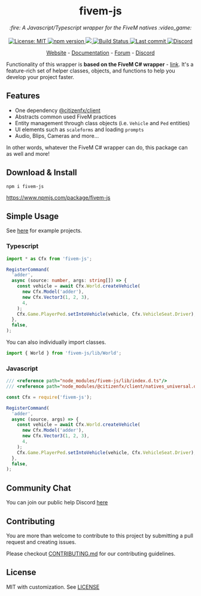 <h1 align="center">fivem-js</h1>

<p align="center">
  <i>:fire: A Javascript/Typescript wrapper for the FiveM natives :video_game:</i>
  <br>
  <br>
  <a href="https://github.com/d0p3t/fivem-js/blob/master/LICENSE">
    <img src="https://img.shields.io/badge/License-MIT-blue.svg?style=flat" alt="License: MIT">
  </a>
  <a href="https://www.npmjs.com/package/fivem-js">
    <img src="https://img.shields.io/npm/v/fivem-js?style=flat" alt="npm version">
  </a>
  <a href="https://www.npmjs.com/package/fivem-js">
    <img src="https://img.shields.io/npm/dm/fivem-js?style=flat">
  </a>
  <a href="https://circleci.com/gh/d0p3t/fivem-js">
    <img src="https://img.shields.io/circleci/build/github/d0p3t/fivem-js" alt="Build Status">
  </a>
  <a href="https://github.com/d0p3t/fivem-js/commits/master">
    <img src="https://img.shields.io/github/last-commit/d0p3t/fivem-js.svg?style=flat" alt="Last commit">
  </a>
  <a href="https://discord.d0p3t.nl">
    <img src="https://img.shields.io/discord/330910293934997504?label=Discord" alt="Discord">
  </a>
</p>

<p align="center">
  <a href="https://d0p3t.nl/">Website</a>
  -
  <a href="https://d0p3t.nl/">Documentation</a>
  -
  <a href="https://forum.fivem.net/t/fivem-js-v1-3-2-javascript-typescript-wrapper-now-with-menu-class-nativeui/268640">Forum</a>
  -
  <a href="https://discord.d0p3t.nl">Discord</a>
</p>

Functionality of this wrapper is **based on the FiveM C# wrapper** - [link](https://github.com/citizenfx/fivem/tree/master/code/client/clrcore/External). It's a feature-rich set of helper classes, objects, and functions to help you develop your project faster.

## Features

- One dependency [@citizenfx/client](https://www.npmjs.com/package/@citizenfx/client)
- Abstracts common used FiveM practices
- Entity management through class objects (i.e. `Vehicle` and `Ped` entities)
- UI elements such as `scaleforms` and loading `prompts`
- Audio, Blips, Cameras and more...

In other words, whatever the FiveM C# wrapper can do, this package can as well and more!

## Download & Install

`npm i fivem-js`

https://www.npmjs.com/package/fivem-js


## Simple Usage

See [here](https://github.com/d0p3t/fivem-js/tree/master/examples) for example projects.

### Typescript

```typescript
import * as Cfx from 'fivem-js';

RegisterCommand(
  'adder',
  async (source: number, args: string[]) => {
    const vehicle = await Cfx.World.createVehicle(
      new Cfx.Model('adder'),
      new Cfx.Vector3(1, 2, 3),
      4,
    );
    Cfx.Game.PlayerPed.setIntoVehicle(vehicle, Cfx.VehicleSeat.Driver);
  },
  false,
);
```

You can also individually import classes.

```typescript
import { World } from 'fivem-js/lib/World';
```

### Javascript

```js
/// <reference path="node_modules/fivem-js/lib/index.d.ts"/>
/// <reference path="node_modules/@citizenfx/client/natives_universal.d.ts"/>

const Cfx = require('fivem-js');

RegisterCommand(
  'adder',
  async (source, args) => {
    const vehicle = await Cfx.World.createVehicle(
      new Cfx.Model('adder'),
      new Cfx.Vector3(1, 2, 3),
      4,
    );
    Cfx.Game.PlayerPed.setIntoVehicle(vehicle, Cfx.VehicleSeat.Driver);
  },
  false,
);
```

## Community Chat

You can join our public help Discord [here](https://discord.d0p3t.nl)

## Contributing

You are more than welcome to contribute to this project by submitting a pull request and creating issues.

Please checkout [CONTRIBUTING.md](./CONTRIBUTING.md) for our contributing guidelines.

## License

MIT with customization. See [LICENSE](https://github.com/d0p3t/fivem-js/blob/master/LICENSE)
